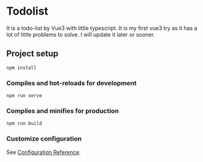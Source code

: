 # Todolist

It is a todo-list by Vue3 with little typescript.
It is my first vue3 try as it has a lot of little problems to solve.
I will update it later or sooner.

## Project setup
```
npm install
```

### Compiles and hot-reloads for development
```
npm run serve
```

### Compiles and minifies for production
```
npm run build
```

### Customize configuration
See [Configuration Reference](https://cli.vuejs.org/config/).
